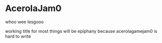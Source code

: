 # AcerolaJam0
 whoo wee lesgooo

 working title for most things will be epiphany because acerolagamejam0 is hard to write
